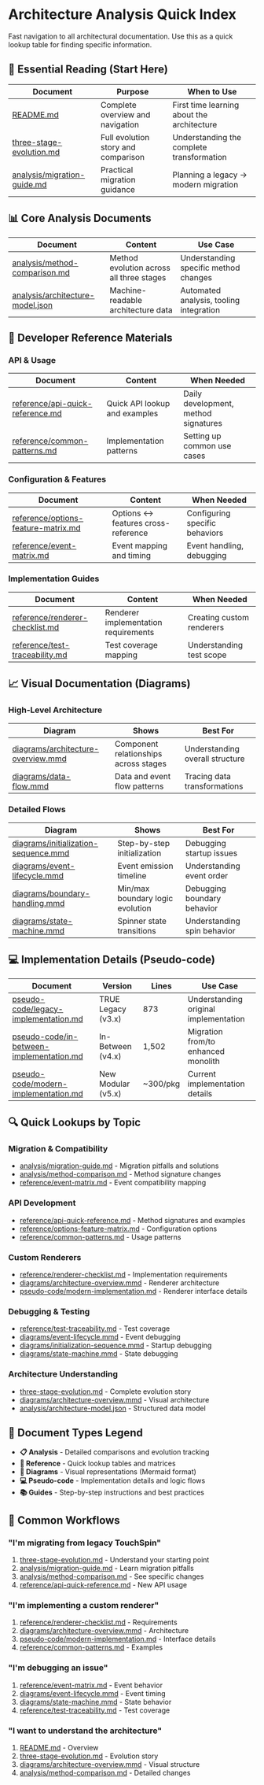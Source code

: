 # Architecture Analysis Quick Index

Fast navigation to all architectural documentation. Use this as a quick lookup table for finding specific information.

## 🎯 Essential Reading (Start Here)

| Document | Purpose | When to Use |
|----------|---------|-------------|
| [README.md](README.md) | Complete overview and navigation | First time learning about the architecture |
| [three-stage-evolution.md](three-stage-evolution.md) | Full evolution story and comparison | Understanding the complete transformation |
| [analysis/migration-guide.md](analysis/migration-guide.md) | Practical migration guidance | Planning a legacy → modern migration |

## 📊 Core Analysis Documents

| Document | Content | Use Case |
|----------|---------|----------|
| [analysis/method-comparison.md](analysis/method-comparison.md) | Method evolution across all three stages | Understanding specific method changes |
| [analysis/architecture-model.json](analysis/architecture-model.json) | Machine-readable architecture data | Automated analysis, tooling integration |

## 🔧 Developer Reference Materials

### API & Usage
| Document | Content | When Needed |
|----------|---------|-------------|
| [reference/api-quick-reference.md](reference/api-quick-reference.md) | Quick API lookup and examples | Daily development, method signatures |
| [reference/common-patterns.md](reference/common-patterns.md) | Implementation patterns | Setting up common use cases |

### Configuration & Features
| Document | Content | When Needed |
|----------|---------|-------------|
| [reference/options-feature-matrix.md](reference/options-feature-matrix.md) | Options ↔ features cross-reference | Configuring specific behaviors |
| [reference/event-matrix.md](reference/event-matrix.md) | Event mapping and timing | Event handling, debugging |

### Implementation Guides
| Document | Content | When Needed |
|----------|---------|-------------|
| [reference/renderer-checklist.md](reference/renderer-checklist.md) | Renderer implementation requirements | Creating custom renderers |
| [reference/test-traceability.md](reference/test-traceability.md) | Test coverage mapping | Understanding test scope |

## 📈 Visual Documentation (Diagrams)

### High-Level Architecture
| Diagram | Shows | Best For |
|---------|--------|----------|
| [diagrams/architecture-overview.mmd](diagrams/architecture-overview.mmd) | Component relationships across stages | Understanding overall structure |
| [diagrams/data-flow.mmd](diagrams/data-flow.mmd) | Data and event flow patterns | Tracing data transformations |

### Detailed Flows
| Diagram | Shows | Best For |
|---------|--------|----------|
| [diagrams/initialization-sequence.mmd](diagrams/initialization-sequence.mmd) | Step-by-step initialization | Debugging startup issues |
| [diagrams/event-lifecycle.mmd](diagrams/event-lifecycle.mmd) | Event emission timeline | Understanding event order |
| [diagrams/boundary-handling.mmd](diagrams/boundary-handling.mmd) | Min/max boundary logic evolution | Debugging boundary behavior |
| [diagrams/state-machine.mmd](diagrams/state-machine.mmd) | Spinner state transitions | Understanding spin behavior |

## 💻 Implementation Details (Pseudo-code)

| Document | Version | Lines | Use Case |
|----------|---------|-------|----------|
| [pseudo-code/legacy-implementation.md](pseudo-code/legacy-implementation.md) | TRUE Legacy (v3.x) | 873 | Understanding original implementation |
| [pseudo-code/in-between-implementation.md](pseudo-code/in-between-implementation.md) | In-Between (v4.x) | 1,502 | Migration from/to enhanced monolith |
| [pseudo-code/modern-implementation.md](pseudo-code/modern-implementation.md) | New Modular (v5.x) | ~300/pkg | Current implementation details |

## 🔍 Quick Lookups by Topic

### Migration & Compatibility
- [analysis/migration-guide.md](analysis/migration-guide.md) - Migration pitfalls and solutions
- [analysis/method-comparison.md](analysis/method-comparison.md) - Method signature changes
- [reference/event-matrix.md](reference/event-matrix.md) - Event compatibility mapping

### API Development  
- [reference/api-quick-reference.md](reference/api-quick-reference.md) - Method signatures and examples
- [reference/options-feature-matrix.md](reference/options-feature-matrix.md) - Configuration options
- [reference/common-patterns.md](reference/common-patterns.md) - Usage patterns

### Custom Renderers
- [reference/renderer-checklist.md](reference/renderer-checklist.md) - Implementation requirements
- [diagrams/architecture-overview.mmd](diagrams/architecture-overview.mmd) - Renderer architecture
- [pseudo-code/modern-implementation.md](pseudo-code/modern-implementation.md) - Renderer interface details

### Debugging & Testing
- [reference/test-traceability.md](reference/test-traceability.md) - Test coverage
- [diagrams/event-lifecycle.mmd](diagrams/event-lifecycle.mmd) - Event debugging
- [diagrams/initialization-sequence.mmd](diagrams/initialization-sequence.mmd) - Startup debugging
- [diagrams/state-machine.mmd](diagrams/state-machine.mmd) - State debugging

### Architecture Understanding
- [three-stage-evolution.md](three-stage-evolution.md) - Complete evolution story
- [diagrams/architecture-overview.mmd](diagrams/architecture-overview.mmd) - Visual architecture
- [analysis/architecture-model.json](analysis/architecture-model.json) - Structured data model

## 📝 Document Types Legend

- **📋 Analysis** - Detailed comparisons and evolution tracking
- **📖 Reference** - Quick lookup tables and matrices  
- **🎨 Diagrams** - Visual representations (Mermaid format)
- **💻 Pseudo-code** - Implementation details and logic flows
- **📚 Guides** - Step-by-step instructions and best practices

## 🚀 Common Workflows

### "I'm migrating from legacy TouchSpin"
1. [three-stage-evolution.md](three-stage-evolution.md) - Understand your starting point
2. [analysis/migration-guide.md](analysis/migration-guide.md) - Learn migration pitfalls  
3. [analysis/method-comparison.md](analysis/method-comparison.md) - See specific changes
4. [reference/api-quick-reference.md](reference/api-quick-reference.md) - New API usage

### "I'm implementing a custom renderer"  
1. [reference/renderer-checklist.md](reference/renderer-checklist.md) - Requirements
2. [diagrams/architecture-overview.mmd](diagrams/architecture-overview.mmd) - Architecture
3. [pseudo-code/modern-implementation.md](pseudo-code/modern-implementation.md) - Interface details
4. [reference/common-patterns.md](reference/common-patterns.md) - Examples

### "I'm debugging an issue"
1. [reference/event-matrix.md](reference/event-matrix.md) - Event behavior
2. [diagrams/event-lifecycle.mmd](diagrams/event-lifecycle.mmd) - Event timing
3. [diagrams/state-machine.mmd](diagrams/state-machine.mmd) - State behavior
4. [reference/test-traceability.md](reference/test-traceability.md) - Test coverage

### "I want to understand the architecture"
1. [README.md](README.md) - Overview
2. [three-stage-evolution.md](three-stage-evolution.md) - Evolution story  
3. [diagrams/architecture-overview.mmd](diagrams/architecture-overview.mmd) - Visual structure
4. [analysis/method-comparison.md](analysis/method-comparison.md) - Detailed changes